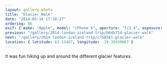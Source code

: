 ```yaml
---
layout: gallery-photo
title: "Glacier Walk"
date: "2014-03-14 17:18:27"
ordering: 86
exif: { make: "Apple", model: "iPhone 5", aperture: "f/2.4", exposure: "1/733" }
previous: "/gallery/2014-london-iceland-trip/b6db71d-glacier-walk"
next: "/gallery/2014-london-iceland-trip/c758581-glacier-walk"
location: { latitude: 63.53487, longitude: -19.35039667 }
---
```


It was fun hiking up and around the different glacier features.
